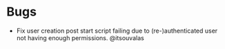 # Bugs

* Fix user creation post start script failing due to (re-)authenticated user not having enough permissions. @itsouvalas